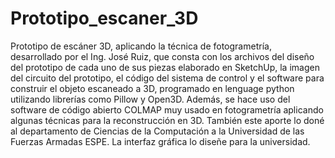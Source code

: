 # Prototipo_escaner_3D
Prototipo de escáner 3D, aplicando la técnica de fotogrametría, desarrollado por el Ing. José Ruiz, que consta con los archivos del diseño del prototipo de cada uno de sus piezas elaborado en SketchUp, la imagen del circuito del prototipo, el código del sistema de control y el software para construir el objeto escaneado a 3D, programado en lenguage python utilizando librerías como Pillow y Open3D. Además, se hace uso del software de código abierto COLMAP muy usado en fotogrametría aplicando algunas técnicas para la reconstrucción en 3D. También este aporte lo doné al departamento de Ciencias de la Computación a la Universidad de las Fuerzas Armadas ESPE. La interfaz gráfica lo diseñe para la universidad.

